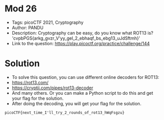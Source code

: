 # Mod 26
- Tags: picoCTF 2021, Cryptography
- Author: PANDU
- Description: Cryptography can be easy, do you know what ROT13 is? 'cvpbPGS{arkg_gvzr_V'yy_gel_2_ebhaqf_bs_ebg13_uJdSftmh}'
- Link to the question: https://play.picoctf.org/practice/challenge/144

# Solution
- To solve this question, you can use different online decoders for ROT13:
- https://rot13.com/
- https://cryptii.com/pipes/rot13-decoder
- And many others. Or you can make a Python script to do this and get your flag for the solution.
- After doing the decoding, you will get your flag for the solution.

```
picoCTF{next_time_I'll_try_2_rounds_of_rot13_hWqFsgzu}
```
